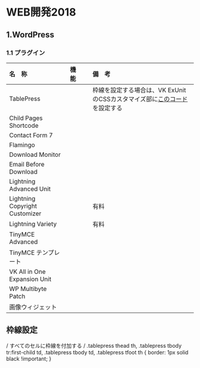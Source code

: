 # WEB開発2018
## 1.WordPress
### 1.1 プラグイン
|名　称　|	機　能　|	備　考　|
|:------|:------|:------|
|TablePress	||	枠線を設定する場合は、VK ExUnitのCSSカスタマイズ部に[このコード](#枠線設定)を設定する|
|Child Pages Shortcode|||
|Contact Form 7	|||
|Flamingo|||
|Download Monitor|||
|Email Before Download|||
|Lightning Advanced Unit|||
|Lightning Copyright Customizer||有料|
|Lightning Variety||有料|
|TinyMCE Advanced|||
|TinyMCE テンプレート|||
|VK All in One Expansion Unit|||
|WP Multibyte Patch||　|
|画像ウィジェット|||

<a name="枠線設定"></a>
## 枠線設定
/ すべてのセルに枠線を付加する /
.tablepress thead th,
.tablepress tbody tr:first-child td,
.tablepress tbody td,
.tablepress tfoot th {
border: 1px solid black !important;
}
